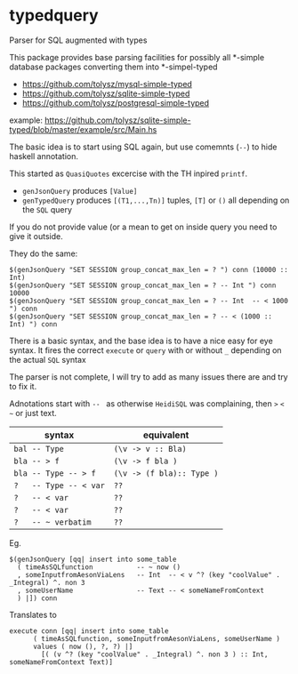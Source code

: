 typedquery
==========

Parser for SQL augmented with types

This package provides base parsing facilities for possibly all *-simple database packages converting them into *-simpel-typed

 * https://github.com/tolysz/mysql-simple-typed
 * https://github.com/tolysz/sqlite-simple-typed
 * https://github.com/tolysz/postgresql-simple-typed

example: https://github.com/tolysz/sqlite-simple-typed/blob/master/example/src/Main.hs

The basic idea is to start using SQL again, but use comemnts (`--`) to hide haskell annotation.

This started as `QuasiQuotes` excercise with the TH inpired `printf`.

 * `genJsonQuery` produces `[Value]`
 * `genTypedQuery` produces `[(T1,...,Tn)]` tuples, `[T]` or `()` all depending on the `SQL` query

If you do not provide value (or a mean to get on inside query you need to give it outside.


They do the same:

    $(genJsonQuery "SET SESSION group_concat_max_len = ? ") conn (10000 :: Int)
    $(genJsonQuery "SET SESSION group_concat_max_len = ? -- Int ") conn 10000
    $(genJsonQuery "SET SESSION group_concat_max_len = ? -- Int  -- < 1000 ") conn
    $(genJsonQuery "SET SESSION group_concat_max_len = ? -- < (1000 :: Int) ") conn


There is a basic syntax, and the base idea is to have a nice easy for eye syntax.
It fires the correct `execute` or `query` with or without `_` depending on the actual `SQL` syntax

The parser is not complete, I will try to add as many issues there are and try to fix it.

Adnotations start with `-- ` as otherwise `HeidiSQL` was complaining, then  `>` `<` `~`  or just text.

    
| syntax                  |     equivalent               |
------------------------- | ------------------------------
|    `bal -- Type`          |  `(\v -> v :: Bla)`            |
|    `bla -- > f`           |  `(\v -> f bla )`              |
|    `bla -- Type -- > f`   |  `(\v -> (f bla):: Type )`     |
|    `?   -- Type -- < var` |  `??`                          |
|    `?   -- < var`         |  `??`                          |
|    `?   -- < var`         |  `??`                          |
|    `?   -- ~ verbatim`    |  `??`                          |
 


Eg.

    $(genJsonQuery [qq| insert into some_table
      ( timeAsSQLfunction           -- ~ now ()
      , someInputfromAesonViaLens   -- Int  -- < v ^? (key "coolValue" . _Integral) ^. non 3 
      , someUserName                -- Text -- < someNameFromContext
      ) |]) conn

Translates to

    execute conn [qq| insert into some_table
          ( timeAsSQLfunction, someInputfromAesonViaLens, someUserName )
          values ( now (), ?, ?) |] 
            [( (v ^? (key "coolValue" . _Integral) ^. non 3 ) :: Int, someNameFromContext Text)]
